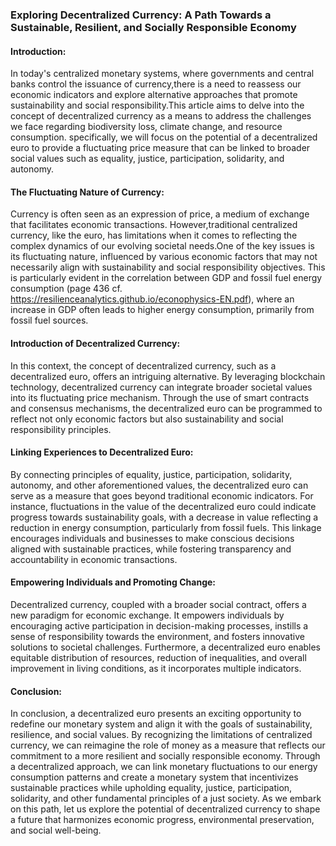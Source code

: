 





### Exploring Decentralized Currency: A Path Towards a Sustainable, Resilient, and Socially Responsible Economy

#### Introduction:
In today's centralized monetary systems, where governments and central banks control the issuance of currency,there is a need to reassess our economic indicators and explore alternative approaches that promote sustainability and social responsibility.This article aims to delve into the concept of decentralized currency as a means to address the challenges we face regarding biodiversity loss, climate change, and resource consumption. specifically, we will focus on the potential of a decentralized euro to provide a fluctuating price measure that can be linked to broader social values such as equality, justice, participation, solidarity, and autonomy.

#### The Fluctuating Nature of Currency:
Currency is often seen as an expression of price, a medium of exchange that facilitates economic transactions. However,traditional centralized currency, like the euro, has limitations when it comes to reflecting the complex dynamics of our evolving societal needs.One of the key issues is its fluctuating nature, influenced by various economic factors that may not necessarily align with sustainability and social responsibility objectives. This is particularly evident in the correlation between GDP and fossil fuel energy consumption (page 436 cf. https://resilienceanalytics.github.io/econophysics-EN.pdf), where an increase in GDP often leads to higher energy consumption, primarily from fossil fuel sources.

#### Introduction of Decentralized Currency:
In this context, the concept of decentralized currency, such as a decentralized euro, offers an intriguing alternative. 
By leveraging blockchain technology, decentralized currency can integrate broader societal values into its fluctuating price mechanism.
Through the use of smart contracts and consensus mechanisms, the decentralized euro can be programmed to reflect not only economic factors 
but also sustainability and social responsibility principles.

#### Linking Experiences to Decentralized Euro:
By connecting principles of equality, justice, participation, solidarity, autonomy, and other aforementioned values, 
the decentralized euro can serve as a measure that goes beyond traditional economic indicators. For instance, fluctuations 
in the value of the decentralized euro could indicate progress towards sustainability goals, with a decrease in value reflecting 
a reduction in energy consumption, particularly from fossil fuels. This linkage encourages individuals and businesses to make
conscious decisions aligned with sustainable practices, while fostering transparency and accountability in economic transactions.

#### Empowering Individuals and Promoting Change:
Decentralized currency, coupled with a broader social contract, offers a new paradigm for economic exchange.
It empowers individuals by encouraging active participation in decision-making processes, instills a sense of responsibility towards the environment, 
and fosters innovative solutions to societal challenges. Furthermore, a decentralized euro enables equitable distribution of resources, reduction of inequalities,
and overall improvement in living conditions, as it incorporates multiple indicators.

#### Conclusion:
In conclusion, a decentralized euro presents an exciting opportunity to redefine our monetary system and align it with the goals of sustainability, resilience, 
and social values. By recognizing the limitations of centralized currency, we can reimagine the role of money as a measure that reflects our commitment to a 
more resilient and socially responsible economy. Through a decentralized approach, we can link monetary fluctuations to our energy consumption patterns and 
create a monetary system that incentivizes sustainable practices while upholding equality, justice, participation, solidarity, and other fundamental principles
of a just society. As we embark on this path, let us explore the potential of decentralized currency to shape a future that harmonizes economic progress, 
environmental preservation, and social well-being.
